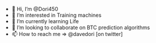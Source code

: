 - 👋 Hi, I’m @Dori450
- 👀 I’m interested in Training machines
- 🌱 I’m currently learning Life
- 💞️ I’m looking to collaborate on BTC prediction algorithms
- 📫 How to reach me => @davedori [on twitter]


